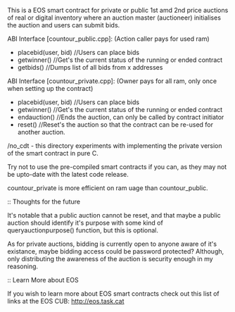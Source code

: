 This is a EOS smart contract for private or public 1st amd 2nd price auctions of real or digital inventory where an auction master (auctioneer) initialises the auction and users can submit bids.

ABI Interface [countour_public.cpp]: (Action caller pays for used ram)
- placebid(user, bid) //Users can place bids
- getwinner() //Get's the current status of the running or ended contract
- getbids() //Dumps list of all bids from x addresses

ABI Interface [countour_private.cpp]: (Owner pays for all ram, only once when setting up the contract)
- placebid(user, bid) //Users can place bids
- getwinner() //Get's the current status of the running or ended contract
- endauction() //Ends the auction, can only be called by contract initiator
- reset() //Reset's the auction so that the contract can be re-used for another auction.

/no_cdt - this directory experiments with implementing the private version of the smart contract in pure C.

Try not to use the pre-compiled smart contracts if you can, as they may not be upto-date with the latest code release.

countour_private is more efficient on ram uage than countour_public.


:: Thoughts for the future

It's notable that a public auction cannot be reset, and that maybe a public auction should identify it's purpose with some kind of queryauctionpurpose() function, but this is optional.

As for private auctions, bidding is currently open to anyone aware of it's existance, maybe bidding access could be password protected? Although, only distributing the awareness of the auction is security enough in my reasoning.

:: Learn More about EOS

If you wish to learn more about EOS smart contracts check out this list of links at the EOS CUB:
http://eos.task.cat
